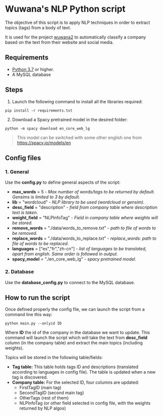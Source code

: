 # Wuwana's NLP Python script

The objective of this script is to apply NLP techniques in order to extract topics (tags) from a body of text. 

It is used for the project [wuwana2](https://github.com/wuwanahq/wuwana2) to automatically classify a company based on the text from their website and social media.

## Requirements 

- [Python 3.7](https://www.python.org/downloads/) or higher.
- A MySQL database

## Steps

1. Launch the following command to install all the libraries required:

```
pip install -r requirements.txt
```
2. Download a Spacy pretrained model in the desired folder:

```
python -m spacy download en_core_web_lg
```

> This model can be switched with some other english one from https://spacy.io/models/en

## Config files
### 1. General

Use the **config.py** to define general aspects of the script:

- **max_words** = 5 - *Max number of words/tags to be returned by default. Gensims is limited to 3 by default.*
- **lib** = "wordcloud" - *NLP library to be used (wordcloud or gensim).*
- **desc_field** = "description" - *field from company table where description text is taken.*
- **weight_field** = "NLPInfoTag" - *Field in company table where weights will be stored.*
- **remove_words** = "./data/words_to_remove.txt" - *path to file of words to be removed.*   
- **replace_words** = "./data/words_to_replace.txt" - *replace_words: path to file of words to be replaced.*
- **languages** = ["es","fr","zh-cn"] - *list of languages to be translated, apart from english. Same order is followed in output.*
- **spacy_model** = "./en_core_web_lg" - *spacy pretrained model.*

### 2. Database

Use the **database_config.py** to connect to the MySQL database.

## How to run the script

Once defined properly the config file, we can launch the script from a command line this way:

```
python main.py --onlyid ID
```

Where **ID** the id of the company in the database we want to update. This command will launch the script which will take the text from **desc_field** column (in the company table) and extract the main topics (including weights).

Topics will be stored in the following table/fields:

- **Tag table:** This table holds tags ID and descriptions (translated according to languages in config file). The table is updated when a new tag is discovered.
- **Company table:** For the selected ID, four columns are updated: 
  - FirstTagID (main tag)
  - SecondTagID (second main tag)
  - OtherTags (rest of them)
  - NLPInfoTag (or other field selected in config file, with the weights returned by NLP algos)